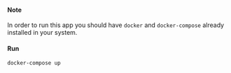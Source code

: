 #### Note

In order to run this app you should have `docker` and `docker-compose` already installed in your system.

#### Run

```bash
docker-compose up
```
